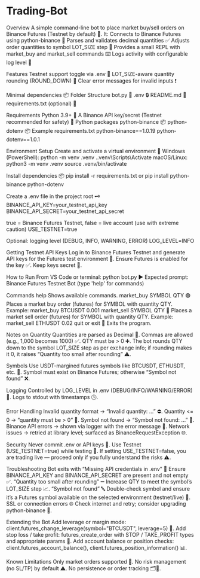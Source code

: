 # Trading-Bot
Overview
A simple command-line bot to place market buy/sell orders on Binance Futures (Testnet by default) 🚀.
It:
Connects to Binance Futures using python-binance 🔌
Parses and validates decimal quantities ✅
Adjusts order quantities to symbol LOT_SIZE step 📏
Provides a small REPL with market_buy and market_sell commands ⌨️
Logs activity with configurable log level 📝

Features
Testnet support toggle via .env 🧪
LOT_SIZE-aware quantity rounding (ROUND_DOWN) 🔽
Clear error messages for invalid inputs ❗

Minimal dependencies 📦
Folder Structure
bot.py 🐍
.env 🔒
README.md 📄
requirements.txt (optional) 📃

Requirements
Python 3.9+ 🐍
A Binance API key/secret (Testnet recommended for safety) 🔑
Python packages
python-binance 📦
python-dotenv 📦
Example requirements.txt
python-binance==1.0.19
python-dotenv==1.0.1

Environment Setup
Create and activate a virtual environment 🧰
Windows (PowerShell):
python -m venv .venv
..venv\Scripts\Activate
macOS/Linux:
python3 -m venv .venv
source .venv/bin/activate

Install dependencies 📦
pip install -r requirements.txt
or
pip install python-binance python-dotenv

Create a .env file in the project root 🗝️
BINANCE_API_KEY=your_testnet_api_key
BINANCE_API_SECRET=your_testnet_api_secret

true = Binance Futures Testnet, false = live account (use with extreme caution)
USE_TESTNET=true

Optional: logging level (DEBUG, INFO, WARNING, ERROR)
LOG_LEVEL=INFO

Getting Testnet API Keys
Log in to Binance Futures Testnet and generate API keys for the Futures test environment 🔐.
Ensure Futures is enabled for the key ✅.
Keep keys secret 🙈.

How to Run
From VS Code or terminal:
python bot.py ▶️
Expected prompt:
Binance Futures Testnet Bot (type 'help' for commands)

Commands
help 
Shows available commands.
market_buy SYMBOL QTY 🟢
Places a market buy order (futures) for SYMBOL with quantity QTY.
Example: market_buy BTCUSDT 0.001
market_sell SYMBOL QTY 🔻
Places a market sell order (futures) for SYMBOL with quantity QTY.
Example: market_sell ETHUSDT 0.02
quit or exit 🚪
Exits the program.

Notes on Quantity
Quantities are parsed as Decimal 🧮.
Commas are allowed (e.g., 1,000 becomes 1000) ✅.
QTY must be > 0 ➕.
The bot rounds QTY down to the symbol LOT_SIZE step as per exchange info; if rounding makes it 0, it raises “Quantity too small after rounding” ⚠️.

Symbols
Use USDT-margined futures symbols like BTCUSDT, ETHUSDT, etc. 💱.
Symbol must exist on Binance Futures; otherwise “Symbol not found” ❌.

Logging
Controlled by LOG_LEVEL in .env (DEBUG/INFO/WARNING/ERROR) 🧭.
Logs to stdout with timestamps 🕒.

Error Handling
Invalid quantity format → “Invalid quantity: ...” ⛔.
Quantity <= 0 → “quantity must be > 0” 🚫.
Symbol not found → “Symbol not found: ...” 🔎.
Binance API errors → shown via logger with the error message 🧯.
Network issues → retried at library level; surfaced as BinanceRequestException 🌐.

Security
Never commit .env or API keys 🔐.
Use Testnet (USE_TESTNET=true) while testing 🧪.
If setting USE_TESTNET=false, you are trading live — proceed only if you fully understand the risks ⚠️.

Troubleshooting
Bot exits with “Missing API credentials in .env” 🧩
Ensure BINANCE_API_KEY and BINANCE_API_SECRET are present and not empty ✅.
“Quantity too small after rounding” ➖
Increase QTY to meet the symbol’s LOT_SIZE step 📈.
“Symbol not found” 🔤
Double-check symbol and ensure it’s a Futures symbol available on the selected environment (testnet/live) 🔁.
SSL or connection errors 🌐
Check internet and retry; consider upgrading python-binance 🔄.

Extending the Bot
Add leverage or margin mode:
client.futures_change_leverage(symbol="BTCUSDT", leverage=5) 🧰.
Add stop loss / take profit:
futures_create_order with STOP / TAKE_PROFIT types and appropriate params 🎯.
Add account balance or position checks:
client.futures_account_balance(), client.futures_position_information() 📊.

Known Limitations
Only market orders supported 🛑.
No risk management (no SL/TP) by default ⚠️.
No persistence or order tracking 🗂️🔑.

